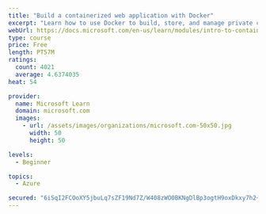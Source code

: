 ```yaml
---
title: "Build a containerized web application with Docker"
excerpt: "Learn how to use Docker to build, store, and manage private container images with the Azure Container Registry."
webUrl: https://docs.microsoft.com/en-us/learn/modules/intro-to-containers/
type: course
price: Free
length: PT57M
ratings:
  count: 4021
  average: 4.6374035
heat: 54

provider:
  name: Microsoft Learn
  domain: microsoft.com
  images:
    - url: /assets/images/organizations/microsoft.com-50x50.jpg
      width: 50
      height: 50

levels:
  - Beginner

topics:
  - Azure

secured: "6iSqI2FCOoXY5jbuLq7sZF19Nd7Z/W408zWO0BKNgDlBp3ogtH9oxDkxy7h2+Q+oRK4ja0oxuA1V5p1l8m8LzanXBJySOfR8PQuM9DvMcRaFYiZZT92khImHL4sCg0xBXtplb85ngJ9OfoNg7rw1oxpg6K/zyoA/mPukj2GznRSLqdXZ0JzMt4w5FzhTgz64CM/w+qRVfpbE8Rv1M6mbae3Cw5OKGo9A2t8GbEd3eXvBpHAe7HIU9u6kBXYshYh6QwK2DkJOYogw9pVJZhXpAFr5x3IvP7gGZdN9T+WNtEvtl3KuHd+LhIlWRdrUlDb0EArwntqv7BvdTap0Rl4xmbZAeRZboVBlMUtNlmeptQ5CySkEgGFsuGf2mTf7Dj8KNGDmUBo5J0N98Vr8j9rMAddpiDCusXtvXmG5rGteSXw=;iBSlhT6ETsOeELrvelzqYg=="
---
```


